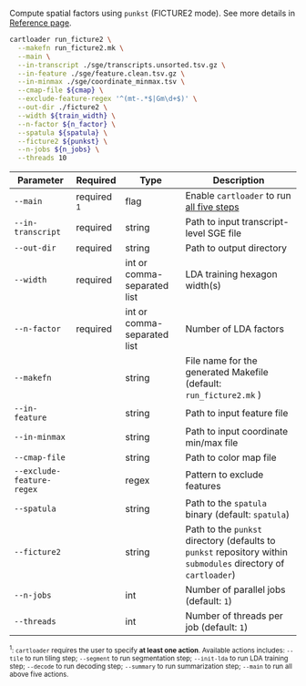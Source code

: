 Compute spatial factors using `punkst` (FICTURE2 mode). See more details in [Reference page](../docs/reference/run_ficture2.md).

<!-- ```bash
cartloader run_ficture2 \
    --makefn run_ficture2.mk \                          # (optional) file name of the output make file
    --main \                                            # run all five steps in `run_ficture2`
    --in-transcript ./sge/transcripts.unsorted.tsv.gz \ # path to input transcript-level SGE file
    --in-feature ./sge/feature.clean.tsv.gz \           # (optional) path to input feature file
    --in-minmax ./sge/coordinate_minmax.tsv \           # (optional) path to input minmax file
    --cmap-file ${cmap} \                               # (optional) path to input color map file
    --exclude-feature-regex '^(mt-.*$|Gm\d+$)' \        # regex pattern to exclude features (removing mitochondrial and predicted genes in the example analysis)
    --out-dir ./ficture2 \                              # path to output directory
    --width ${train_width} \                            # LDA training hexagon width (comma-separated if multiple widths are applied)
    --n-factor ${n_factor} \                            # number of factors in LDA training (comma-separated if multiple n-factor are applied)
    --spatula ${spatula} \                              # (optional) path to the spatula binary
    --ficture2 ${punkst} \                              # (optional) path to the punkst directory
    --n-jobs ${n_jobs}  \                                      # (optional) number of parallel jobs 
    --threads ${n_jobs}                                       # (optional) number of threads per job
``` -->


```bash
cartloader run_ficture2 \
  --makefn run_ficture2.mk \
  --main \
  --in-transcript ./sge/transcripts.unsorted.tsv.gz \
  --in-feature ./sge/feature.clean.tsv.gz \
  --in-minmax ./sge/coordinate_minmax.tsv \
  --cmap-file ${cmap} \
  --exclude-feature-regex '^(mt-.*$|Gm\d+$)' \
  --out-dir ./ficture2 \
  --width ${train_width} \
  --n-factor ${n_factor} \
  --spatula ${spatula} \
  --ficture2 ${punkst} \
  --n-jobs ${n_jobs} \
  --threads 10
```

<!--parameter-start-->
| Parameter                 | Required              | Type                        | Description                                                                                                     |
|---------------------------|-----------------------|-----------------------------|-----------------------------------------------------------------------------------------------------------------|
| `--main`                  | required <sup>1</sup> | flag                        | Enable `cartloader` to run [all five steps](../../reference/run_ficture2.md#actions)                            |
| `--in-transcript`         | required              | string                      | Path to input transcript-level SGE file                                                                         |
| `--out-dir`               | required              | string                      | Path to output directory                                                                                        |
| `--width`                 | required              | int or comma-separated list | LDA training hexagon width(s)                                                                                   |
| `--n-factor`              | required              | int or comma-separated list | Number of LDA factors                                                                                           |
| `--makefn`                |                       | string                      | File name for the generated Makefile (default: `run_ficture2.mk` )                                              |
| `--in-feature`            |                       | string                      | Path to input feature file                                                                                      |
| `--in-minmax`             |                       | string                      | Path to input coordinate min/max file                                                                           |
| `--cmap-file`             |                       | string                      | Path to color map file                                                                                          |
| `--exclude-feature-regex` |                       | regex                       | Pattern to exclude features                                                                                     |
| `--spatula`               |                       | string                      | Path to the `spatula` binary (default: `spatula`)                                                               |
| `--ficture2`              |                       | string                      | Path to the `punkst` directory (defaults to `punkst` repository within `submodules` directory of  `cartloader`) |
| `--n-jobs`                |                       | int                         | Number of parallel jobs (default: `1`)                                                                          |
| `--threads`               |                       | int                         | Number of threads per job (default: `1`)                                                                        |


<sub><sup>1</sup>: `cartloader` requires the user to specify **at least one action**. Available actions includes: `--tile` to run tiling step; `--segment` to run segmentation step; `--init-lda` to run LDA training step; `--decode` to run decoding step; `--summary` to run summarization step; `--main` to run all above five actions.</sub>
<!--parameter-end-->
